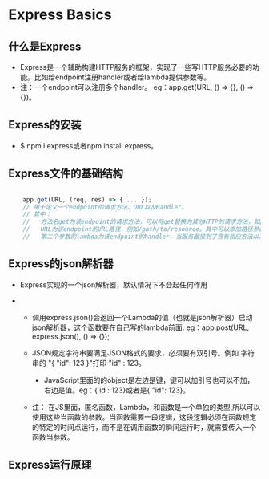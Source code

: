 # Express Basics

## 什么是Express
* Express是一个辅助构建HTTP服务的框架，实现了一些写HTTP服务必要的功能。比如给endpoint注册handler或者给lambda提供参数等。
* 注：一个endpoint可以注册多个handler。 eg：app.get(URL, () => {}, () => {})。

## Express的安装
  * $ npm i express或者npm install express。

## Express文件的基础结构

```js

    app.get(URL, (req, res) => { ... });
    // 用于定义一个endpoint的请求方法、URL以及Handler。
    // 其中：
    //   方法名get为该endpoint的请求方法，可以将get替换为其他HTTP的请求方法，如post、put、delete等。
    //   URL为该endpoint的URL路径，例如/path/to/resource。其中可以添加路径参数，例如/path/to/:name中的name即为路径参数，可以被任何不含有斜杠的字符串替代。
    //   第二个参数的lambda为该endpoint的handler，当服务器接到了含有相应方法以及路径的HTTP请求后，就会调用这个handler进行请求的处理。

```

## Express的json解析器
* Express实现的一个json解析器，默认情况下不会起任何作用

* 
  * 调用express.json()会返回一个Lambda的值（也就是json解析器）启动json解析器，这个函数要在自己写的lambda前面. eg：app.post(URL, express.json(), () => {});
  * JSON规定字符串要满足JSON格式的要求，必须要有双引号。例如 字符串的 "{ \"id\": 123 }"打印 "id" : 123。
    * JavaScript里面的的object是左边是键，键可以加引号也可以不加，右边是值。eg：{ id : 123}或者是{ "id": 123}。
      
  * 注： 在JS里面，匿名函数，Lambda，和函数是一个单独的类型,所以可以使用这些当函数的参数。当函数需要一段逻辑，这段逻辑必须在函数规定的特定的时间点运行，而不是在调用函数的瞬间运行时，就需要传入一个函数当参数。

## Express运行原理


